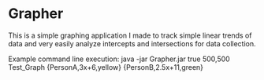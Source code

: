 Grapher
=======

This is a simple graphing application I made to track simple linear trends of data and very easily analyze intercepts and intersections for data collection.

Example command line execution:
java -jar Grapher.jar true 500,500 Test_Graph {PersonA,3x+6,yellow} {PersonB,2.5x+11,green}